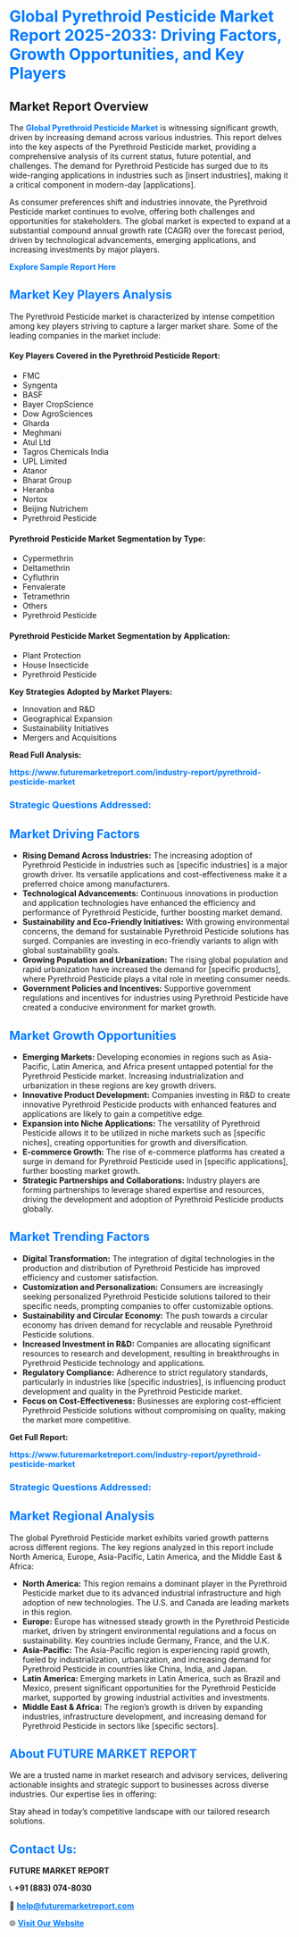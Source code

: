 <h1 style="color: #007BFF;">Global Pyrethroid Pesticide Market Report 2025-2033: Driving Factors, Growth Opportunities, and Key Players</h1>

<section id="overview">
<h2>Market Report Overview</h2>
<p>The <a href="https://www.futuremarketreport.com/industry-report/pyrethroid-pesticide-market" style="color: #007BFF; text-decoration: none;"><strong>Global Pyrethroid Pesticide Market</strong></a> is witnessing significant growth, driven by increasing demand across various industries. This report delves into the key aspects of the Pyrethroid Pesticide market, providing a comprehensive analysis of its current status, future potential, and challenges. The demand for Pyrethroid Pesticide has surged due to its wide-ranging applications in industries such as [insert industries], making it a critical component in modern-day [applications].</p>
<p>As consumer preferences shift and industries innovate, the Pyrethroid Pesticide market continues to evolve, offering both challenges and opportunities for stakeholders. The global market is expected to expand at a substantial compound annual growth rate (CAGR) over the forecast period, driven by technological advancements, emerging applications, and increasing investments by major players.</p>
</section>

<section id="overview">
<p><a href="https://www.futuremarketreport.com/request-sample/reportId=107917" style="color: #007BFF; text-decoration: none;"><strong>Explore Sample Report Here</strong></a></p>
</section>

<section id="key-players">
<h2 style="color: #007BFF;">Market Key Players Analysis</h2>
<p>The Pyrethroid Pesticide market is characterized by intense competition among key players striving to capture a larger market share. Some of the leading companies in the market include:</p>
<h4>Key Players Covered in the Pyrethroid Pesticide Report:</h4>
<ul><li>FMC</li><li>Syngenta</li><li>BASF</li><li>Bayer CropScience</li><li>Dow AgroSciences</li><li>Gharda</li><li>Meghmani</li><li>Atul Ltd</li><li>Tagros Chemicals India</li><li>UPL Limited</li><li>Atanor</li><li>Bharat Group</li><li>Heranba</li><li>Nortox</li><li>Beijing Nutrichem</li><li>Pyrethroid Pesticide</li></ul>
<h4>Pyrethroid Pesticide Market Segmentation by Type:</h4>
<ul><li>Cypermethrin</li><li>Deltamethrin</li><li>Cyfluthrin</li><li>Fenvalerate</li><li>Tetramethrin</li><li>Others</li><li>Pyrethroid Pesticide</li></ul>

<h4>Pyrethroid Pesticide Market Segmentation by Application:</h4>
<ul><li>Plant Protection</li><li>House Insecticide</li><li>Pyrethroid Pesticide</li></ul>
<p><strong>Key Strategies Adopted by Market Players:</strong></p>
<ul>
<li>Innovation and R&D</li>
<li>Geographical Expansion</li>
<li>Sustainability Initiatives</li>
<li>Mergers and Acquisitions</li>
</ul>
</section>

<section>
<p><strong>Read Full Analysis: </strong></p><a href="https://www.futuremarketreport.com/industry-report/pyrethroid-pesticide-market" style="color: #007BFF; text-decoration: none;"><strong>https://www.futuremarketreport.com/industry-report/pyrethroid-pesticide-market</strong></a>
<h3 style="color: #007BFF;">Strategic Questions Addressed:</h3>
</section>

<section id="driving-factors">
<h2 style="color: #007BFF;">Market Driving Factors</h2>
<ul>
<li><strong>Rising Demand Across Industries:</strong> The increasing adoption of Pyrethroid Pesticide in industries such as [specific industries] is a major growth driver. Its versatile applications and cost-effectiveness make it a preferred choice among manufacturers.</li>
<li><strong>Technological Advancements:</strong> Continuous innovations in production and application technologies have enhanced the efficiency and performance of Pyrethroid Pesticide, further boosting market demand.</li>
<li><strong>Sustainability and Eco-Friendly Initiatives:</strong> With growing environmental concerns, the demand for sustainable Pyrethroid Pesticide solutions has surged. Companies are investing in eco-friendly variants to align with global sustainability goals.</li>
<li><strong>Growing Population and Urbanization:</strong> The rising global population and rapid urbanization have increased the demand for [specific products], where Pyrethroid Pesticide plays a vital role in meeting consumer needs.</li>
<li><strong>Government Policies and Incentives:</strong> Supportive government regulations and incentives for industries using Pyrethroid Pesticide have created a conducive environment for market growth.</li>
</ul>
</section>

<section id="growth-opportunities">
<h2 style="color: #007BFF;">Market Growth Opportunities</h2>
<ul>
<li><strong>Emerging Markets:</strong> Developing economies in regions such as Asia-Pacific, Latin America, and Africa present untapped potential for the Pyrethroid Pesticide market. Increasing industrialization and urbanization in these regions are key growth drivers.</li>
<li><strong>Innovative Product Development:</strong> Companies investing in R&D to create innovative Pyrethroid Pesticide products with enhanced features and applications are likely to gain a competitive edge.</li>
<li><strong>Expansion into Niche Applications:</strong> The versatility of Pyrethroid Pesticide allows it to be utilized in niche markets such as [specific niches], creating opportunities for growth and diversification.</li>
<li><strong>E-commerce Growth:</strong> The rise of e-commerce platforms has created a surge in demand for Pyrethroid Pesticide used in [specific applications], further boosting market growth.</li>
<li><strong>Strategic Partnerships and Collaborations:</strong> Industry players are forming partnerships to leverage shared expertise and resources, driving the development and adoption of Pyrethroid Pesticide products globally.</li>
</ul>
</section>

<section id="trending-factors">
<h2 style="color: #007BFF;">Market Trending Factors</h2>
<ul>
<li><strong>Digital Transformation:</strong> The integration of digital technologies in the production and distribution of Pyrethroid Pesticide has improved efficiency and customer satisfaction.</li>
<li><strong>Customization and Personalization:</strong> Consumers are increasingly seeking personalized Pyrethroid Pesticide solutions tailored to their specific needs, prompting companies to offer customizable options.</li>
<li><strong>Sustainability and Circular Economy:</strong> The push towards a circular economy has driven demand for recyclable and reusable Pyrethroid Pesticide solutions.</li>
<li><strong>Increased Investment in R&D:</strong> Companies are allocating significant resources to research and development, resulting in breakthroughs in Pyrethroid Pesticide technology and applications.</li>
<li><strong>Regulatory Compliance:</strong> Adherence to strict regulatory standards, particularly in industries like [specific industries], is influencing product development and quality in the Pyrethroid Pesticide market.</li>
<li><strong>Focus on Cost-Effectiveness:</strong> Businesses are exploring cost-efficient Pyrethroid Pesticide solutions without compromising on quality, making the market more competitive.</li>
</ul>
</section>

<section>
<p><strong>Get Full Report: </strong></p><a href="https://www.futuremarketreport.com/industry-report/pyrethroid-pesticide-market" style="color: #007BFF; text-decoration: none;"><strong>https://www.futuremarketreport.com/industry-report/pyrethroid-pesticide-market</strong></a>
<h3 style="color: #007BFF;">Strategic Questions Addressed:</h3>
</section>


<section id="regional-analysis">
<h2 style="color: #007BFF;">Market Regional Analysis</h2>
<p>The global Pyrethroid Pesticide market exhibits varied growth patterns across different regions. The key regions analyzed in this report include North America, Europe, Asia-Pacific, Latin America, and the Middle East & Africa:</p>
<ul>
<li><strong>North America:</strong> This region remains a dominant player in the Pyrethroid Pesticide market due to its advanced industrial infrastructure and high adoption of new technologies. The U.S. and Canada are leading markets in this region.</li>
<li><strong>Europe:</strong> Europe has witnessed steady growth in the Pyrethroid Pesticide market, driven by stringent environmental regulations and a focus on sustainability. Key countries include Germany, France, and the U.K.</li>
<li><strong>Asia-Pacific:</strong> The Asia-Pacific region is experiencing rapid growth, fueled by industrialization, urbanization, and increasing demand for Pyrethroid Pesticide in countries like China, India, and Japan.</li>
<li><strong>Latin America:</strong> Emerging markets in Latin America, such as Brazil and Mexico, present significant opportunities for the Pyrethroid Pesticide market, supported by growing industrial activities and investments.</li>
<li><strong>Middle East & Africa:</strong> The region’s growth is driven by expanding industries, infrastructure development, and increasing demand for Pyrethroid Pesticide in sectors like [specific sectors].</li>
</ul>
</section>

<footer>
<h2 style="color: #007BFF;">About FUTURE MARKET REPORT</h2>
<p>We are a trusted name in market research and advisory services, delivering actionable insights and strategic support to businesses across diverse industries. Our expertise lies in offering:</p>

<p>Stay ahead in today’s competitive landscape with our tailored research solutions.</p>

<h2 style="color: #007BFF;">Contact Us:</h2>
<p><strong>FUTURE MARKET REPORT</strong></p>
<p>📞 <strong>+91 (883) 074-8030</strong></p>
<p>📧 <strong><a href="mailto:help@futuremarketreport.com" style="color: #007BFF;">help@futuremarketreport.com</a></strong></p>
<p>🌐 <strong><a href="https://www.futuremarketreport.com/" style="color: #007BFF;">Visit Our Website</a></strong></p>
</footer>